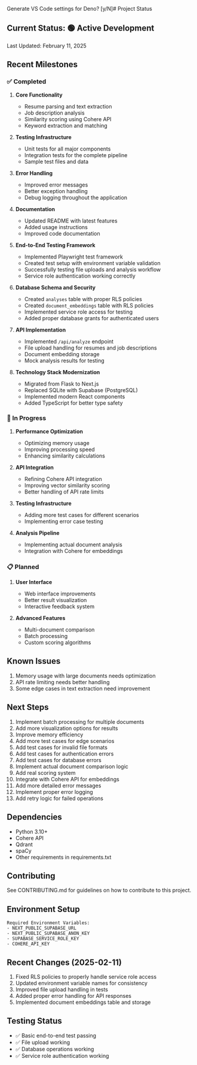 Generate VS Code settings for Deno? [y/N]# Project Status

## Current Status: 🟢 Active Development

Last Updated: February 11, 2025

## Recent Milestones

### ✅ Completed
1. **Core Functionality**
   - Resume parsing and text extraction
   - Job description analysis
   - Similarity scoring using Cohere API
   - Keyword extraction and matching

2. **Testing Infrastructure**
   - Unit tests for all major components
   - Integration tests for the complete pipeline
   - Sample test files and data

3. **Error Handling**
   - Improved error messages
   - Better exception handling
   - Debug logging throughout the application

4. **Documentation**
   - Updated README with latest features
   - Added usage instructions
   - Improved code documentation

5. **End-to-End Testing Framework**
   - Implemented Playwright test framework
   - Created test setup with environment variable validation
   - Successfully testing file uploads and analysis workflow
   - Service role authentication working correctly

6. **Database Schema and Security**
   - Created `analyses` table with proper RLS policies
   - Created `document_embeddings` table with RLS policies
   - Implemented service role access for testing
   - Added proper database grants for authenticated users

7. **API Implementation**
   - Implemented `/api/analyze` endpoint
   - File upload handling for resumes and job descriptions
   - Document embedding storage
   - Mock analysis results for testing

8. **Technology Stack Modernization**
   - Migrated from Flask to Next.js
   - Replaced SQLite with Supabase (PostgreSQL)
   - Implemented modern React components
   - Added TypeScript for better type safety

### 🚧 In Progress
1. **Performance Optimization**
   - Optimizing memory usage
   - Improving processing speed
   - Enhancing similarity calculations

2. **API Integration**
   - Refining Cohere API integration
   - Improving vector similarity scoring
   - Better handling of API rate limits

3. **Testing Infrastructure**
   - Adding more test cases for different scenarios
   - Implementing error case testing

4. **Analysis Pipeline**
   - Implementing actual document analysis
   - Integration with Cohere for embeddings

### 📋 Planned
1. **User Interface**
   - Web interface improvements
   - Better result visualization
   - Interactive feedback system

2. **Advanced Features**
   - Multi-document comparison
   - Batch processing
   - Custom scoring algorithms

## Known Issues
1. Memory usage with large documents needs optimization
2. API rate limiting needs better handling
3. Some edge cases in text extraction need improvement

## Next Steps
1. Implement batch processing for multiple documents
2. Add more visualization options for results
3. Improve memory efficiency
4. Add more test cases for edge scenarios
5. Add test cases for invalid file formats
6. Add test cases for authentication errors
7. Add test cases for database errors
8. Implement actual document comparison logic
9. Add real scoring system
10. Integrate with Cohere API for embeddings
11. Add more detailed error messages
12. Implement proper error logging
13. Add retry logic for failed operations

## Dependencies
- Python 3.10+
- Cohere API
- Qdrant
- spaCy
- Other requirements in requirements.txt

## Contributing
See CONTRIBUTING.md for guidelines on how to contribute to this project.

## Environment Setup
```env
Required Environment Variables:
- NEXT_PUBLIC_SUPABASE_URL
- NEXT_PUBLIC_SUPABASE_ANON_KEY
- SUPABASE_SERVICE_ROLE_KEY
- COHERE_API_KEY
```

## Recent Changes (2025-02-11)
1. Fixed RLS policies to properly handle service role access
2. Updated environment variable names for consistency
3. Improved file upload handling in tests
4. Added proper error handling for API responses
5. Implemented document embeddings table and storage

## Testing Status
- ✅ Basic end-to-end test passing
- ✅ File upload working
- ✅ Database operations working
- ✅ Service role authentication working
